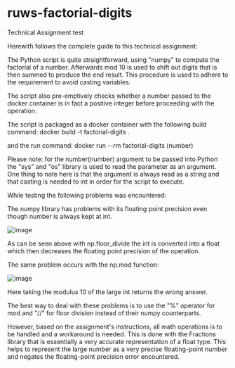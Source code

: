 # ruws-factorial-digits
Technical Assignment test 

Herewith follows the complete guide to this technical assignment:
 
The Python script is quite straightforward, using "numpy" to compute the factorial of a number. Afterwards mod 10 is used to shift out digits that is then summed to produce the end result. This procedure is used to adhere to the requirement to avoid casting variables.
 
The script also pre-emptively checks whether a number passed to the docker container is in fact a positive integer before proceeding with the operation.
 
The script is packaged as a docker container with the following build command:
  docker build -t factorial-digits .
  
and the run command:
  docker run --rm factorial-digits (number)
  
Please note: for the number(number) argument to be passed into Python the "sys" and "os" library is used to read the parameter as an argument. One thing to note here is that the argument is always read as a string and that casting is needed to int in order for the script to execute.

While testing the following problems was encountered:

The numpy library has problems with its floating point precision even though number is always kept at int.

![image](https://user-images.githubusercontent.com/79838587/155290982-10b7ca29-08c2-4ca7-9510-3c67b11d8538.png)


As can be seen above with np.floor_divide the int is converted into a float which then decreases the floating point precision of the operation. 

The same problem occurs with the np.mod function: 

![image](https://user-images.githubusercontent.com/79838587/155426544-5361d0ba-1622-4179-92fd-5b3136e8dfe4.png)

Here taking the modulus 10 of the large int returns the wrong answer.

The best way to deal with these problems is to use the "%" operator for mod and "//" for floor division instead of their numpy counterparts.

However, based on the assignment's instructions, all math operations is to be handled and a workaround is needed.
This is done with the Fractions library that is essentially a very accurate representation of a float type. This helps to represent the large number as a very precise floating-point number and negates the floating-point precision error encountered.




